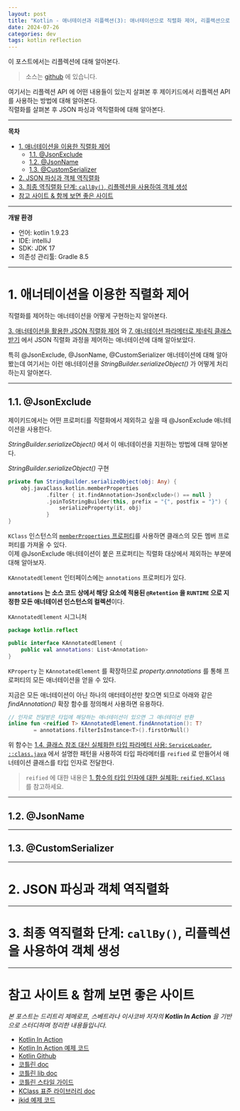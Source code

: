 ```yaml
---
layout: post
title: "Kotlin - 애너테이션과 리플렉션(3): 애너테이션으로 직렬화 제어, 리플렉션으로 역직렬화 구현"
date: 2024-07-26
categories: dev
tags: kotlin reflection
---
```


이 포스트에서는 리플렉션에 대해 알아본다.

> 소스는 [github](https://github.com/assu10/kotlin-2/tree/feature/chap10) 에 있습니다.

여기서는 리플렉션 API 에 어떤 내용들이 있는지 살펴본 후 제이키드에서 리플렉션 API 를 사용하는 방법에 대해 알아본다.  
직렬화를 살펴본 후 JSON 파싱과 역직렬화에 대해 알아본다.

---

**목차**

<!-- TOC -->
* [1. 애너테이션을 이용한 직렬화 제어](#1-애너테이션을-이용한-직렬화-제어)
  * [1.1. @JsonExclude](#11-jsonexclude)
  * [1.2. @JsonName](#12-jsonname)
  * [1.3. @CustomSerializer](#13-customserializer)
* [2. JSON 파싱과 객체 역직렬화](#2-json-파싱과-객체-역직렬화)
* [3. 최종 역직렬화 단계: `callBy()`, 리플렉션을 사용하여 객체 생성](#3-최종-역직렬화-단계-callby-리플렉션을-사용하여-객체-생성)
* [참고 사이트 & 함께 보면 좋은 사이트](#참고-사이트--함께-보면-좋은-사이트)
<!-- TOC -->

---

**개발 환경**

- 언어: kotlin 1.9.23
- IDE: intelliJ
- SDK: JDK 17
- 의존성 관리툴: Gradle 8.5

---

# 1. 애너테이션을 이용한 직렬화 제어

직렬화를 제어하는 애너테이션을 어떻게 구현하는지 알아본다.

[3. 애너테이션을 활용한 JSON 직렬화 제어](https://assu10.github.io/dev/2024/07/14/kotlin-annotation-reflection-1/#3-%EC%95%A0%EB%84%88%ED%85%8C%EC%9D%B4%EC%85%98%EC%9D%84-%ED%99%9C%EC%9A%A9%ED%95%9C-json-%EC%A7%81%EB%A0%AC%ED%99%94-%EC%A0%9C%EC%96%B4) 와 [7. 애너테이션 파라메터로 제네릭 클래스 받기](https://assu10.github.io/dev/2024/07/14/kotlin-annotation-reflection-1/#7-%EC%95%A0%EB%84%88%ED%85%8C%EC%9D%B4%EC%85%98-%ED%8C%8C%EB%9D%BC%EB%A9%94%ED%84%B0%EB%A1%9C-%EC%A0%9C%EB%84%A4%EB%A6%AD-%ED%81%B4%EB%9E%98%EC%8A%A4-%EB%B0%9B%EA%B8%B0) 에서
JSON 직렬화 과정을 제어하는 애너테이션에 대해 알아보았다.

특히 @JsonExclude, @JsonName, @CustomSerializer 애너테이션에 대해 알아봤는데 여기서는 이런 애너테이션을 _StringBuilder.serializeObject()_ 가 
어떻게 처리하는지 알아본다.

---

## 1.1. @JsonExclude

제이키드에서는 어떤 프로퍼티를 직렬화에서 제외하고 싶을 때 @JsonExclude 애너테이션을 사용한다.

_StringBuilder.serializeObject()_ 에서 이 애너테이션을 지원하는 방법에 대해 알아본다.

_StringBuilder.serializeObject()_ 구현

```kotlin
private fun StringBuilder.serializeObject(obj: Any) {
    obj.javaClass.kotlin.memberProperties
            .filter { it.findAnnotation<JsonExclude>() == null }
            .joinToStringBuilder(this, prefix = "{", postfix = "}") {
                serializeProperty(it, obj)
            }
}
```

`KClass` 인스턴스의 [`memberProperties` 프로퍼티](https://assu10.github.io/dev/2024/07/21/kotlin-annotation-reflection-2/)를 사용하면 클래스의 모든 멤버 프로퍼티를 가져올 수 있다.  
이제 @JsonExclude 애너테이션이 붙은 프로퍼티는 직렬화 대상에서 제외하는 부분에 대해 알아보자.

`KAnnotatedElement` 인터페이스에는 `annotations` 프로퍼티가 있다.

**`annotations` 는 소스 코드 상에서 해당 요소에 적용된 `@Retention` 을 `RUNTIME` 으로 지정한 모든 애너테이션 인스턴스의 컬렉션**이다.

`KAnnotatedElement` 시그니처

```kotlin
package kotlin.reflect

public interface KAnnotatedElement {
    public val annotations: List<Annotation>
}
```

`KProperty` 는 `KAnnotatedElement` 를 확장하므로 _property.annotations_ 를 통해 프로퍼티의 모든 애너테이션을 얻을 수 있다.

지금은 모든 애너테이션이 아닌 하나의 애터테이션만 찾으면 되므로 아래와 같은 _findAnnotation()_ 확장 함수를 정의해서 사용하면 유용하다.

```kotlin
// 인자로 전달받은 타입에 해당하는 애너테이션이 있으면 그 애너테이션 반환
inline fun <reified T> KAnnotatedElement.findAnnotation(): T?
        = annotations.filterIsInstance<T>().firstOrNull()
```

위 함수는 [1.4. 클래스 참조 대신 실체화한 타입 파라메터 사용: `ServiceLoader`, `::class.java`](https://assu10.github.io/dev/2024/03/18/kotlin-advanced-2-1/#14-%ED%81%B4%EB%9E%98%EC%8A%A4-%EC%B0%B8%EC%A1%B0-%EB%8C%80%EC%8B%A0-%EC%8B%A4%EC%B2%B4%ED%99%94%ED%95%9C-%ED%83%80%EC%9E%85-%ED%8C%8C%EB%9D%BC%EB%A9%94%ED%84%B0-%EC%82%AC%EC%9A%A9-serviceloader-classjava) 에서 
설명한 패턴을 사용하여 타입 파라메터를 `reified` 로 만들어서 애너테이션 클래스를 타입 인자로 전달한다.

> `reified` 에 대한 내용은 [1. 함수의 타입 인자에 대한 실체화: `reified`, `KClass`](https://assu10.github.io/dev/2024/03/18/kotlin-advanced-2-1/#1-%ED%95%A8%EC%88%98%EC%9D%98-%ED%83%80%EC%9E%85-%EC%9D%B8%EC%9E%90%EC%97%90-%EB%8C%80%ED%95%9C-%EC%8B%A4%EC%B2%B4%ED%99%94-reified-kclass) 를 참고하세요.

---

## 1.2. @JsonName


---

## 1.3. @CustomSerializer

---

# 2. JSON 파싱과 객체 역직렬화

---

# 3. 최종 역직렬화 단계: `callBy()`, 리플렉션을 사용하여 객체 생성

---

# 참고 사이트 & 함께 보면 좋은 사이트

*본 포스트는 드리트리 제메로프, 스베트라나 이사코바 저자의 **Kotlin In Action** 을 기반으로 스터디하며 정리한 내용들입니다.*

* [Kotlin In Action](https://www.yes24.com/Product/Goods/55148593)
* [Kotlin In Action 예제 코드](https://github.com/AcornPublishing/kotlin-in-action)
* [Kotlin Github](https://github.com/jetbrains/kotlin)
* [코틀린 doc](https://kotlinlang.org/docs/home.html)
* [코틀린 lib doc](https://kotlinlang.org/api/latest/jvm/stdlib/)
* [코틀린 스타일 가이드](https://kotlinlang.org/docs/coding-conventions.html)
* [KClass 표준 라이브러리 doc](https://kotlinlang.org/api/latest/jvm/stdlib/kotlin.reflect/-k-class/)
* [jkid 예제 코드](https://github.com/yole/jkid)